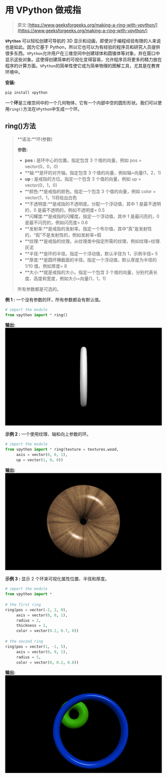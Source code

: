# 用 VPython 做戒指

> 原文:[https://www.geeksforgeeks.org/making-a-ring-with-vpython/](https://www.geeksforgeeks.org/making-a-ring-with-vpython/)

**`VPython`** 可以轻松创建可导航的 3D 显示和动画，即使对于编程经验有限的人来说也是如此。因为它基于 Python，所以它也可以为有经验的程序员和研究人员提供很多东西。`VPython`允许用户在三维空间中创建球体和圆锥体等对象，并在窗口中显示这些对象。这使得创建简单的可视化变得容易，允许程序员将更多的精力放在程序的计算方面。`VPython`的简单性使它成为简单物理的图解工具，尤其是在教育环境中。

**安装:**

```py
pip install vpython
```

一个**环**是三维空间中的一个几何物体，它有一个内部中空的圆形形状。我们可以使用`ring()`方法在`VPython`中生成一个环。

## ring()方法

> **语法:**环(参数)
> 
> **参数:**
> 
> *   **pos :** 是环中心的位置。指定包含 3 个值的向量，例如 pos = vector(0，0，0)
> *   **轴:**是环的对齐轴。指定包含 3 个值的向量，例如轴=向量(1，2，1)
> *   **up :** 是戒指的方位。指定一个包含 3 个值的向量，例如 up = vector(0，1，0)
> *   **颜色:**是戒指的颜色。指定一个包含 3 个值的向量，例如 color = vector(1，1，1)将给出白色
> *   **不透明度:**是戒指的不透明度。分配一个浮动值，其中 1 是最不透明的，0 是最不透明的，例如不透明度= 0.5
> *   **闪耀度:**是戒指的闪耀度。指定一个浮动值，其中 1 是最闪亮的，0 是最不闪亮的，例如闪亮度= 0.6
> *   **发射率:**是戒指的发射率。指定一个布尔值，其中“真”是发射性的，“假”不是发射性的，例如发射率=假
> *   **纹理:**是戒指的纹理。从纹理类中指定所需的纹理，例如纹理=纹理.灰泥
> *   **半径:**是环的半径。指定一个浮动值，默认半径为 1，示例半径= 5
> *   **厚度:**是圆环横截面的半径。指定一个浮动值，默认厚度为半径的 1/10 值，例如厚度= 8
> *   **大小:**就是戒指的大小。指定一个包含 3 个值的向量，分别代表长度、高度和宽度，例如大小=向量(1，1，1)
> 
> 所有参数都是可选的。

**例 1 :** 一个没有参数的环，所有参数都会有默认值。

```py
# import the module
from vpython import * ring()
```

**输出:**
![](img/ba6d3253815e213777d96f7719a303db.png)

**示例 2 :** 一个使用纹理、轴和向上参数的环。

```py
# import the module
from vpython import * ring(texture = textures.wood,
     axis = vector(0, 0, 1),
     up = vector(1, 0, 0))
```

**输出:**
![](img/cb4c6bdcdda2c1b610738b4f21b933d6.png)

**示例 3 :** 显示 2 个环来可视化属性位置、半径和厚度。

```py
# import the module
from vpython import *

# the first ring
ring(pos = vector(-2, 2, 0),
     axis = vector(0, 0, 1),
     radius = 2,
     thickness = 1,
     color = vector(0.2, 0.7, 0))

# the second ring
ring(pos = vector(1, -1, 5), 
     axis = vector(0, 0, 1),
     radius = 5,
     color = vector(0, 0.2, 0.8))
```

**输出:**
![](img/f5d485e2e7be61132a15ce794b5dc41a.png)